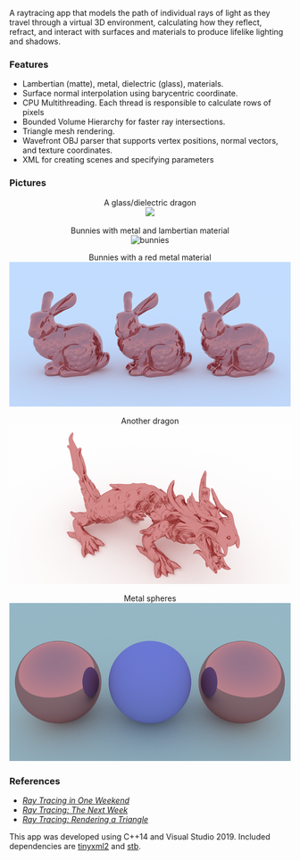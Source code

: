A raytracing app that models the path of individual rays of light as they travel through a virtual 3D environment, calculating how they reflect, refract, and interact with surfaces and materials to produce lifelike lighting and shadows. 

### Features

* Lambertian (matte), metal, dielectric (glass), materials.
* Surface normal interpolation using barycentric coordinate.
* CPU Multithreading. Each thread is responsible to calculate rows of pixels
* Bounded Volume Hierarchy for faster ray intersections.
* Triangle mesh rendering.
* Wavefront OBJ parser that supports vertex positions, normal vectors, and texture coordinates.
* XML for creating scenes and specifying parameters 


### Pictures 
<div align="center">

 A glass/dielectric dragon </br>
<img width="400" src="https://github.com/azer89/Reza_Raytracer/assets/790432/4ddef6d6-c506-4738-b09c-35d9933a60e4">

Bunnies with metal and lambertian material </br>
![bunnies](https://github.com/azer89/Reza_Raytracer/assets/790432/24ebdc7c-2337-44b4-9ad9-54ef2378e41b)

Bunnies with a red metal material </br>
[<img src="https://raw.githubusercontent.com/azer89/Reza_Raytracer/master/results/three_bunnies_600.png">](https://raw.githubusercontent.com/azer89/Reza_Raytracer/master/results/three_bunnies.png)

Another dragon </br>
[<img src="https://raw.githubusercontent.com/azer89/Reza_Raytracer/master/results/metal_dragon_600.png">](https://raw.githubusercontent.com/azer89/Reza_Raytracer/master/results/metal_dragon.png)

Metal spheres </br>
[<img src="https://raw.githubusercontent.com/azer89/Reza_Raytracer/master/results/three_spheres_600.png">](https://raw.githubusercontent.com/azer89/Reza_Raytracer/master/results/three_spheres.png)
</div>

### References
* [_Ray Tracing in One Weekend_](https://raytracing.github.io/books/RayTracingInOneWeekend.html)
* [_Ray Tracing: The Next Week_](https://raytracing.github.io/books/RayTracingTheNextWeek.html)
* [_Ray Tracing: Rendering a Triangle_](https://www.scratchapixel.com/lessons/3d-basic-rendering/ray-tracing-rendering-a-triangle)

This app was developed using C++14 and Visual Studio 2019.
Included dependencies are [tinyxml2](https://github.com/leethomason/tinyxml2) and [stb](https://github.com/nothings/stb). 

